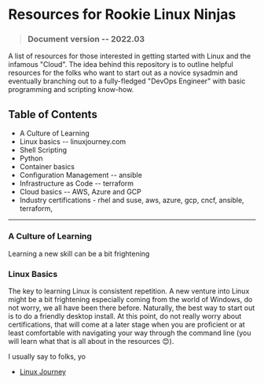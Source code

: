 # Resources for Rookie Linux Ninjas

> ### Document version -- 2022.03

A list of resources for those interested in getting started with Linux and the infamous "Cloud". The idea behind this repository is to outline helpful resources for the folks who want to start out as a novice sysadmin and eventually branching out to a fully-fledged "DevOps Engineer" with basic programming and scripting know-how.

## Table of Contents

* A Culture of Learning
* Linux basics -- linuxjourney.com 
* Shell Scripting
* Python
* Container basics
* Configuration Management -- ansible
* Infrastructure as Code -- terraform
* Cloud basics -- AWS, Azure and GCP
* Industry certifications - rhel and suse, aws, azure, gcp, cncf, ansible, terraform, 

---

### A Culture of Learning

Learning a new skill can be a bit frightening

### Linux Basics

The key to learning Linux is consistent repetition. A new venture into Linux might be a bit frightening especially coming from the world of Windows, do not worry, we all have been there before. Naturally, the best way to start out is to do a friendly desktop install. At this point, do not really worry about certifications, that will come at a later stage when you are proficient or at least comfortable with navigating your way through the command line (you will learn what that is all about in the resources :blush:).

I usually say to folks, yo

* [Linux Journey](https://linuxjourney.com)
